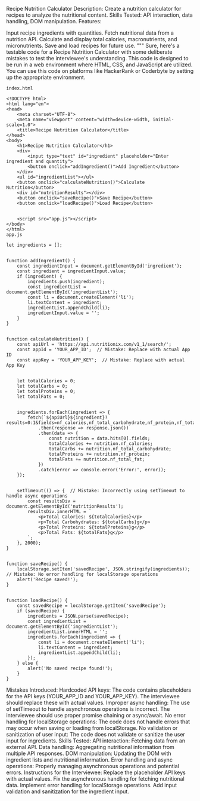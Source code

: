 Recipe Nutrition Calculator
Description: Create a nutrition calculator for recipes to analyze the nutritional content. Skills Tested: API interaction, data handling, DOM manipulation. Features:

Input recipe ingredients with quantities.
Fetch nutritional data from a nutrition API.
Calculate and display total calories, macronutrients, and micronutrients.
Save and load recipes for future use. """
Sure, here's a testable code for a Recipe Nutrition Calculator with some deliberate mistakes to test the interviewee's understanding. This code is designed to be run in a web environment where HTML, CSS, and JavaScript are utilized. You can use this code on platforms like HackerRank or Coderbyte by setting up the appropriate environment.

```
index.html

<!DOCTYPE html>
<html lang="en">
<head>
    <meta charset="UTF-8">
    <meta name="viewport" content="width=device-width, initial-scale=1.0">
    <title>Recipe Nutrition Calculator</title>
</head>
<body>
    <h1>Recipe Nutrition Calculator</h1>
    <div>
        <input type="text" id="ingredient" placeholder="Enter ingredient and quantity">
        <button onclick="addIngredient()">Add Ingredient</button>
    </div>
    <ul id="ingredientList"></ul>
    <button onclick="calculateNutrition()">Calculate Nutrition</button>
    <div id="nutritionResults"></div>
    <button onclick="saveRecipe()">Save Recipe</button>
    <button onclick="loadRecipe()">Load Recipe</button>


    <script src="app.js"></script>
</body>
</html>
app.js

let ingredients = [];


function addIngredient() {
    const ingredientInput = document.getElementById('ingredient');
    const ingredient = ingredientInput.value;
    if (ingredient) {
        ingredients.push(ingredient);
        const ingredientList = document.getElementById('ingredientList');
        const li = document.createElement('li');
        li.textContent = ingredient;
        ingredientList.appendChild(li);
        ingredientInput.value = '';
    }
}


function calculateNutrition() {
    const apiUrl = 'https://api.nutritionix.com/v1_1/search/';
    const appId = 'YOUR_APP_ID';  // Mistake: Replace with actual App ID
    const appKey = 'YOUR_APP_KEY';  // Mistake: Replace with actual App Key


    let totalCalories = 0;
    let totalCarbs = 0;
    let totalProteins = 0;
    let totalFats = 0;


    ingredients.forEach(ingredient => {
        fetch(`${apiUrl}${ingredient}?results=0:1&fields=nf_calories,nf_total_carbohydrate,nf_protein,nf_total_fat&appId=${appId}&appKey=${appKey}`)
            .then(response => response.json())
            .then(data => {
                const nutrition = data.hits[0].fields;
                totalCalories += nutrition.nf_calories;
                totalCarbs += nutrition.nf_total_carbohydrate;
                totalProteins += nutrition.nf_protein;
                totalFats += nutrition.nf_total_fat;
            })
            .catch(error => console.error('Error:', error));
    });


    setTimeout(() => {  // Mistake: Incorrectly using setTimeout to handle async operations
        const resultsDiv = document.getElementById('nutritionResults');
        resultsDiv.innerHTML = `
            <p>Total Calories: ${totalCalories}</p>
            <p>Total Carbohydrates: ${totalCarbs}g</p>
            <p>Total Proteins: ${totalProteins}g</p>
            <p>Total Fats: ${totalFats}g</p>
        `;
    }, 2000);
}


function saveRecipe() {
    localStorage.setItem('savedRecipe', JSON.stringify(ingredients));  // Mistake: No error handling for localStorage operations
    alert('Recipe saved!');
}


function loadRecipe() {
    const savedRecipe = localStorage.getItem('savedRecipe');
    if (savedRecipe) {
        ingredients = JSON.parse(savedRecipe);
        const ingredientList = document.getElementById('ingredientList');
        ingredientList.innerHTML = '';
        ingredients.forEach(ingredient => {
            const li = document.createElement('li');
            li.textContent = ingredient;
            ingredientList.appendChild(li);
        });
    } else {
        alert('No saved recipe found!');
    }
}
```

Mistakes Introduced:
Hardcoded API keys: The code contains placeholders for the API keys (YOUR_APP_ID and YOUR_APP_KEY). The interviewee should replace these with actual values.
Improper async handling: The use of setTimeout to handle asynchronous operations is incorrect. The interviewee should use proper promise chaining or async/await.
No error handling for localStorage operations: The code does not handle errors that may occur when saving or loading from localStorage.
No validation or sanitization of user input: The code does not validate or sanitize the user input for ingredients.
Skills Tested:
API interaction: Fetching data from an external API.
Data handling: Aggregating nutritional information from multiple API responses.
DOM manipulation: Updating the DOM with ingredient lists and nutritional information.
Error handling and async operations: Properly managing asynchronous operations and potential errors.
Instructions for the Interviewee:
Replace the placeholder API keys with actual values.
Fix the asynchronous handling for fetching nutritional data.
Implement error handling for localStorage operations.
Add input validation and sanitization for the ingredient input.
